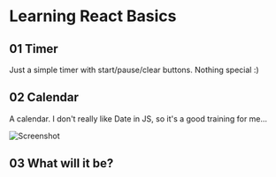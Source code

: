 # Learning React Basics

## 01 Timer

Just a simple timer with start/pause/clear buttons. Nothing special :)

## 02 Calendar

A calendar. I don't really like Date in JS, so it's a good training for me...

![Screenshot]("./screens/calendar.png")

## 03 What will it be?